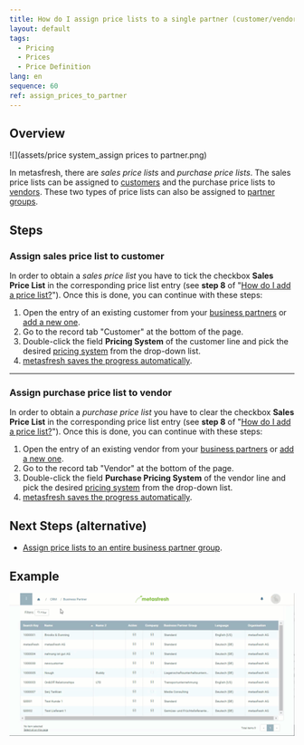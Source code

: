 ```yaml
---
title: How do I assign price lists to a single partner (customer/vendor)?
layout: default
tags:
  - Pricing
  - Prices
  - Price Definition
lang: en
sequence: 60
ref: assign_prices_to_partner
---
```


## Overview
![](assets/price system_assign prices to partner.png)

In metasfresh, there are *sales price lists* and *purchase price lists*. The sales price lists can be assigned to [customers](New_business_partner_customer) and the purchase price lists to [vendors](New_business_partner_vendor). These two types of price lists can also be assigned to [partner groups](Assign_prices_to_partner_group).

## Steps

### Assign sales price list to customer
In order to obtain a *sales price list* you have to tick the checkbox **Sales Price List** in the corresponding price list entry (see **step 8** of "[How do I add a price list?](Add_price-list)"). Once this is done, you can continue with these steps:

1. Open the entry of an existing customer from your [business partners](Menu) or [add a new one](New_business_partner_customer).
1. Go to the record tab "Customer" at the bottom of the page.
1. Double-click the field **Pricing System** of the customer line and pick the desired [pricing system](Add_price-system) from the drop-down list.
1. [metasfresh saves the progress automatically](Saveindicator).

---

### Assign purchase price list to vendor
In order to obtain a *purchase price list* you have to clear the checkbox **Sales Price List** in the corresponding price list entry (see **step 8** of "[How do I add a price list?](Add_price-list)"). Once this is done, you can continue with these steps:

1. Open the entry of an existing vendor from your [business partners](Menu) or [add a new one](New_business_partner_vendor).
1. Go to the record tab "Vendor" at the bottom of the page.
1. Double-click the field **Purchase Pricing System** of the vendor line and pick the desired [pricing system](Add_price-system) from the drop-down list.
1. [metasfresh saves the progress automatically](Saveindicator).

## Next Steps (alternative)
- [Assign price lists to an entire business partner group](Assign_prices_to_partner_group).

## Example
![](assets/Assign_Prices_to_Partner.gif)
